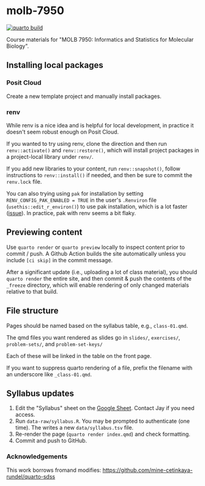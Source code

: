 # molb-7950

[![quarto build](https://github.com/rnabioco/molb-7950/actions/workflows/quarto.yaml/badge.svg)](https://github.com/rnabioco/molb-7950/actions/workflows/quarto.yaml)

Course materials for "MOLB 7950: Informatics and Statistics for Molecular Biology".

## Installing local packages

### Posit Cloud

Create a new template project and manually install packages.

### renv

While renv is a nice idea and is helpful for local development, in practice
it doesn't seem robust enough on Posit Cloud.

If you wanted to try using renv, clone the direction and then run `renv::activate()` and `renv::restore()`, which will install project
packages in a project-local library under `renv/`.

If you add new libraries to your content, run `renv::snapshot()`, follow
instructions to `renv::install()` if needed, and then be sure to commit the
`renv.lock` file.

You can also trying using `pak` for installation by setting
`RENV_CONFIG_PAK_ENABLED = TRUE` in the user's `.Renviron` file 
(`usethis::edit_r_environ()`) to use pak installation,
which is a lot faster ([issue](https://github.com/rstudio/renv/issues/1210)).
In practice, pak with renv seems a bit flaky.

## Previewing content

Use `quarto render` or `quarto preview` locally to inspect content prior to
commit / push. A Github Action builds the site automatically unless you include
`[ci skip]` in the commit message.

After a significant update (i.e., uploading a lot of class material), you should 
`quarto render` the entire site, and then commit & push the contents of the `_freeze` directory, 
which will enable rendering of only changed materials relative to that build.

## File structure

Pages should be named based on the syllabus table, e.g., `class-01.qmd`.

The qmd files you want rendered as slides go in `slides/`, `exercises/`, `problem-sets/`, and `problem-set-keys/`

Each of these will be linked in the table on the front page.

If you want to suppress quarto rendering of a file, prefix the filename with an underscore like `_class-01.qmd`.

## Syllabus updates

1.  Edit the "Syllabus" sheet on the [Google
    Sheet](https://docs.google.com/spreadsheets/d/1MSu1YZdKk7LK9-m7EjzoMWggwlsEJ7dC1aiax85uvrE/edit#gid=1069962431).
    Contact Jay if you need access.
2.  Run `data-raw/syllabus.R`. You may be prompted to authenticate (one
    time). The writes a new `data/syllabus.tsv` file.
3.  Re-render the page (`quarto render index.qmd`) and check formatting.
4.  Commit and push to GitHub.

### Acknowledgements

This work borrows fromand modifies:
https://github.com/mine-cetinkaya-rundel/quarto-sdss
